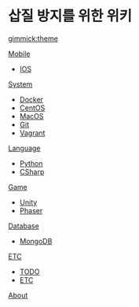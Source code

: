 <!--
  -- Name of your wiki
  -- Do NOT remove the leading `#` character.
  -->

# 삽질 방지를 위한 위키


<!--
  -- Default theme
  -- (Read: http://dynalon.github.io/mdwiki/#!customizing.md#Theme_chooser)
  -->

[gimmick:theme](spacelab)


<!--
  -- Navigation
  -- (Read: http://dynalon.github.io/mdwiki/#!quickstart.md#Adding_a_navigation)
  -->
<!--
[About](pages/about.md)
[Download](pages/download.md)
-->

<!-- A more complex navigation example: ----------------------------------------

[Menu Item 1]()

  * # SubMenu Heading 1
  * [SubMenu Item 1](pages/subitem1.md)
  * [SubMenu Item 2](pages/subitem2.md)
  - - - -
  * # SubMenu Heading 2
  * [SubMenu Item 3](pages/subitem3.md)
  - - - -
  * # SubMenu Heading 3
  * [SubMenu Item 3](pages/subitem3.md)

[Menu Item 2](pages/item2.md)

[Menu Item 3](pages/item3.md)

---------------------------------------------------------------------------- -->

<!-- [Web]()
  
  * [FrontEnd](pages/frontend.md)
  * [BackEnd](pages/frontend.md)

[Programming Language]()

  * [C#](pages/frontend.md)
  * [Python](pages/frontend.md)
  * [PHP](pages/frontend.md)
 -->


<!--
  -- Change the Language
  -- Could be useful when there's more than one language wiki.
  -->

[Mobile]()
  
  * [IOS](pages/ios.md)

[System]()
  
  * [Docker](pages/docker.md)
  * [CentOS](pages/centos.md)
  * [MacOS](pages/macos.md)
  * [Git](pages/git.md)
  * [Vagrant](pages/vagrant.md)

[Language]()

  * [Python](pages/python.md) 
  * [CSharp](pages/csharp.md) 

[Game]()

  * [Unity](pages/unity.md)
  * [Phaser](pages/phaser.md)

[Database]()

  * [MongoDB](pages/mongodb.md)

[ETC]()

  * [TODO](pages/todo.md)
  * [ETC](pages/etc.md)

[About](pages/about.md)


<!--
  -- Let the user choose a theme
  -- (Read: http://dynalon.github.io/mdwiki/#!quickstart.md#Adding_a_navigation)
  -->

<!--
[gimmick:themechooser](Choose theme)
-->
